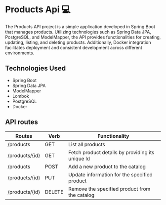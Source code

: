 # Products Api 💻

The Products API project is a simple application developed in Spring Boot that manages products. Utilizing technologies such as Spring Data JPA, PostgreSQL, and ModelMapper, the API provides functionalities for creating, updating, listing, and deleting products. Additionally, Docker integration facilitates deployment and consistent development across different environments.

## Technologies Used
- Spring Boot
- Spring Data JPA
- ModelMapper
- Lombok
- PostgreSQL
- Docker


## API routes

| Routes              | Verb  | Functionality                       |
|---------------------|--------|------------------------------------|
| /products           | GET    | List all products                  |
| /products/{id}      | GET    | Fetch product details by providing its unique Id           |
| /products           | POST   | Add a new product to the catalog            |
| /products/{id}      | PUT    | Update information for the specified product    |
| /products/{id}      | DELETE | Remove the specified product from the catalog      |

